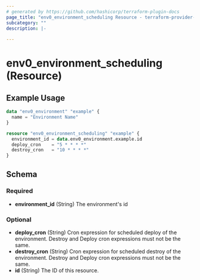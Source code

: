 ```yaml
---
# generated by https://github.com/hashicorp/terraform-plugin-docs
page_title: "env0_environment_scheduling Resource - terraform-provider-env0"
subcategory: ""
description: |-
  
---
```


# env0_environment_scheduling (Resource)



## Example Usage

```terraform
data "env0_environment" "example" {
  name = "Environment Name"
}

resource "env0_environment_scheduling" "example" {
  environment_id = data.env0_environment.example.id
  deploy_cron    = "5 * * * *"
  destroy_cron   = "10 * * * *"
}
```

<!-- schema generated by tfplugindocs -->
## Schema

### Required

- **environment_id** (String) The environment's id

### Optional

- **deploy_cron** (String) Cron expression for scheduled deploy of the environment. Destroy and Deploy cron expressions must not be the same.
- **destroy_cron** (String) Cron expression for scheduled destroy of the environment. Destroy and Deploy cron expressions must not be the same.
- **id** (String) The ID of this resource.


